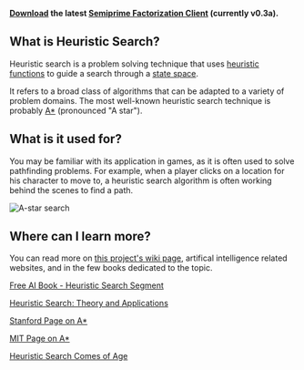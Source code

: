 **[Download](https://github.com/entangledloops/heuristicSearch/blob/master/SemiprimeFactor/out/artifacts/SemiprimeFactor_jar/SemiprimeFactor.jar?raw=true) the latest [Semiprime Factorization Client](https://github.com/entangledloops/heuristicSearch/wiki/Semiprime-Factorization) (currently v0.3a).**

## What is Heuristic Search? ##

Heuristic search is a problem solving technique that uses [heuristic functions](https://en.wikipedia.org/wiki/Heuristic_function) to guide a search through a [state space](https://en.wikipedia.org/wiki/State_space).

It refers to a broad class of algorithms that can be adapted to a variety of problem domains. The most well-known heuristic search technique is probably [A*](https://github.com/entangledloops/heuristicSearch/wiki/A*) (pronounced "A star").

## What is it used for? ##

You may be familiar with its application in games, as it is often used to solve pathfinding problems. For example, when a player clicks on a location for his character to move to, a heuristic search algorithm is often working behind the scenes to find a path.

![A-star search](http://www.entangledloops.com/img/greedy-solution-1.png)

## Where can I learn more? ##

You can read more on [this project's wiki page](https://github.com/entangledloops/heuristicSearch/wiki), artifical intelligence related websites, and in the few books dedicated to the topic. 

[Free AI Book - Heuristic Search Segment](http://artint.info/html/ArtInt_56.html)

[Heuristic Search: Theory and Applications](http://www.amazon.com/Heuristic-Search-Applications-Stefan-Edelkamp/dp/0123725127/ref=sr_1_1?ie=UTF8&qid=1426535974&sr=8-1&keywords=heuristic+search)

[Stanford Page on A*](http://theory.stanford.edu/~amitp/GameProgramming/AStarComparison.html)

[MIT Page on A*](http://web.mit.edu/eranki/www/tutorials/search/)

[Heuristic Search Comes of Age](https://www.cs.cmu.edu/~maxim/files/searchcomesofage_aaai12_invitedpaper.pdf)
